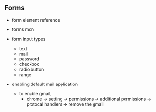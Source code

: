 ## Forms

- form element reference
- forms mdn
- form input types
    - text
    - mail
    - password
    - checkbox
    - radio button
    - range


- enabling default mail application
    - to enable gmail,
        - chrome -> setting -> permissions -> additional permissions -> protocal handlers -> remove the gmail

        